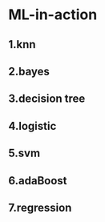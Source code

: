 # ML-in-action
## 1.knn
## 2.bayes
## 3.decision tree
## 4.logistic
## 5.svm
## 6.adaBoost
## 7.regression
